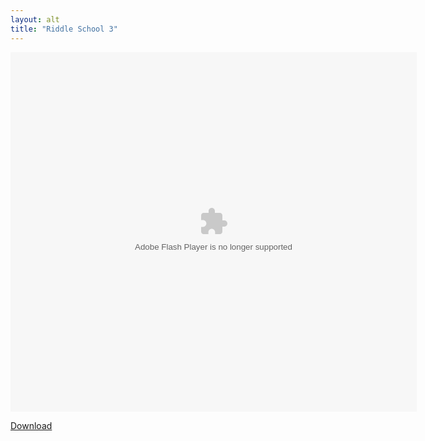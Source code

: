 ```yaml
---
layout: alt
title: "Riddle School 3"
---
```

<div class="row justify-content-md-center">
    <div class="col">
        <object width="100" height="100">
            <embed src="Riddle_School_3.swf" flashvars="" base="" quality="high" allowscriptaccess="always" allowfullscreen="true" bgcolor="" wmode="window" width="650" height="575" type="application/x-shockwave-flash" pluginspage="http://www.macromedia.com/go/getflashplayer">
        </object>
    </div>
</div>

<a href="Riddle_School_3.swf" download class="btn btn-outline-dark">Download</a>
